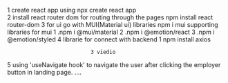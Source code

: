 1 create react app using npx create react app   
2 install react router dom for routing through the pages npm install react router-dom
3 for ui go with MUI(Material ui) libraries npm i mui
     supporting libraries for mui 
                                1 .npm i @mui/material 
                                2 .npm i @emotion/react
                                3 .npm i @emotion/styled
4 librarie for connect with backend
                                1    npm install axios


                               3 viedio 

5 using 'useNavigate hook'    to navigate the user after clicking the employer button in landing page.        ....
